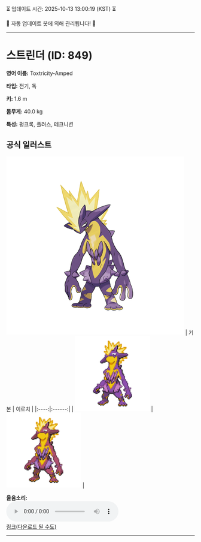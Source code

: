 
⏳ 업데이트 시간: 2025-10-13 13:00:19 (KST) ⏳

🤖 자동 업데이트 봇에 의해 관리됩니다! 🤖

---

# 스트린더 (ID: 849)
**영어 이름:** Toxtricity-Amped

**타입:** 전기, 독

**키:** 1.6 m

**몸무게:** 40.0 kg

**특성:** 펑크록, 플러스, 테크니션

## 공식 일러스트
![](https://raw.githubusercontent.com/PokeAPI/sprites/master/sprites/pokemon/other/official-artwork/849.png)
| 기본 | 이로치 |
|:----:|:------:|
| <img src="https://raw.githubusercontent.com/PokeAPI/sprites/master/sprites/pokemon/849.png" width="200"> | <img src="https://raw.githubusercontent.com/PokeAPI/sprites/master/sprites/pokemon/shiny/849.png" width="200"> |

**울음소리:**<br><audio controls src="https://raw.githubusercontent.com/PokeAPI/cries/main/cries/pokemon/latest/849.ogg"></audio><br> [링크(다운로드 될 수도)](https://raw.githubusercontent.com/PokeAPI/cries/main/cries/pokemon/latest/849.ogg)


---
